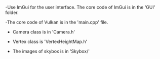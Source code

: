 -Use ImGui for the user interface. The core code of ImGui is in the 'GUI' folder.

-The core code of Vulkan is in the 'main.cpp' file.

- Camera class is in 'Camera.h'

- Vertex class is 'VertexHeightMap.h'

- The images of skybox is in 'Skybox/'
